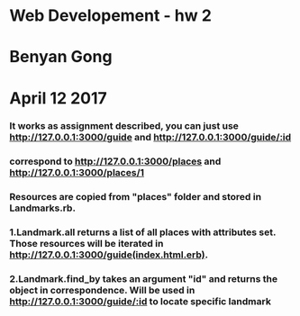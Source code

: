 # Web Developement - hw 2 #
# Benyan Gong #
# April 12 2017 #

### It works as assignment described, you can just use http://127.0.0.1:3000/guide and http://127.0.0.1:3000/guide/:id 
### correspond to http://127.0.0.1:3000/places and http://127.0.0.1:3000/places/1

### Resources are copied from "places" folder and stored in Landmarks.rb.
### 1.Landmark.all returns a list of all places with attributes set. Those resources will be iterated in http://127.0.0.1:3000/guide(index.html.erb).

### 2.Landmark.find_by takes an argument "id" and returns the object in correspondence. Will be used in http://127.0.0.1:3000/guide/:id to locate specific landmark


